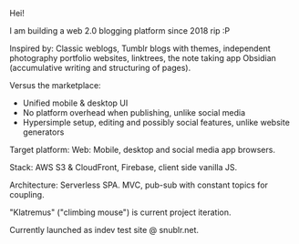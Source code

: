 Hei!

I am building a web 2.0 blogging platform since 2018 rip :P

Inspired by: Classic weblogs, Tumblr blogs with themes, independent photography portfolio websites, linktrees, the note taking app Obsidian (accumulative writing and structuring of pages). 

Versus the marketplace:
- Unified mobile & desktop UI
- No platform overhead when publishing, unlike social media
- Hypersimple setup, editing and possibly social features, unlike website generators

Target platform: Web: Mobile, desktop and social media app browsers. 

Stack: AWS S3 & CloudFront, Firebase, client side vanilla JS.

Architecture: Serverless SPA. MVC, pub-sub with constant topics for coupling. 

"Klatremus" ("climbing mouse") is current project iteration.

Currently launched as indev test site @ snublr.net.
